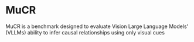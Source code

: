 # MuCR
MuCR is a benchmark designed to evaluate Vision Large Language Models' (VLLMs) ability to infer causal relationships using only visual cues
